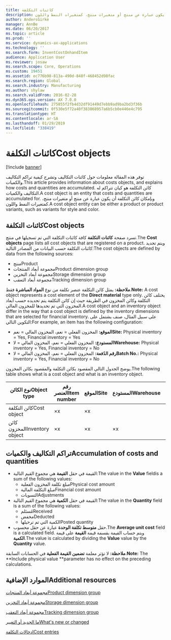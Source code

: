 ```yaml
---
title: كائنات التكلفة
description: توفر هذه المقالة معلومات حول كائنات التكاليف وتشرح كيفية تراكم التكاليف والكميات. كائن التكلفة هو كيان تتراكم له التكاليف والكميات. وبإمكان كائن التكلفة أن يكون عبارة عن منتج أو متغيرات منتج، كمتغيرات النمط واللون.
author: AndersGirke
manager: AnnBe
ms.date: 06/20/2017
ms.topic: article
ms.prod: ''
ms.service: dynamics-ax-applications
ms.technology: ''
ms.search.form: InventCostOnhandItem
audience: Application User
ms.reviewer: josaw
ms.search.scope: Core, Operations
ms.custom: 19451
ms.assetid: ec776b98-813a-490d-848f-468452d98fac
ms.search.region: Global
ms.search.industry: Manufacturing
ms.author: shylaw
ms.search.validFrom: 2016-02-28
ms.dyn365.ops.version: AX 7.0.0
ms.openlocfilehash: 275855f2fb4d32df91449d7ebb9ad9ba2bd3f36b
ms.sourcegitcommit: 0f530e5f72a40f383868957a6b5cb0e446e4c795
ms.translationtype: HT
ms.contentlocale: ar-SA
ms.lasthandoff: 01/29/2019
ms.locfileid: "338419"
---
```

# <a name="cost-objects"></a><span data-ttu-id="ac00e-105">كائنات التكلفة</span><span class="sxs-lookup"><span data-stu-id="ac00e-105">Cost objects</span></span>

[!include [banner](../includes/banner.md)]

<span data-ttu-id="ac00e-106">توفر هذه المقالة معلومات حول كائنات التكاليف وتشرح كيفية تراكم التكاليف والكميات.</span><span class="sxs-lookup"><span data-stu-id="ac00e-106">This article provides information about costs objects, and explains how costs and quantities are accumulated.</span></span> <span data-ttu-id="ac00e-107">كائن التكلفة هو كيان تتراكم له التكاليف والكميات.</span><span class="sxs-lookup"><span data-stu-id="ac00e-107">A cost object is an entity that costs and quantities are accumulated for.</span></span> <span data-ttu-id="ac00e-108">وبإمكان كائن التكلفة أن يكون عبارة عن منتج أو متغيرات منتج، كمتغيرات النمط واللون.</span><span class="sxs-lookup"><span data-stu-id="ac00e-108">A cost object entity can be either a product or product variants, such as variants for style and color.</span></span>  

## <a name="cost-objects"></a><span data-ttu-id="ac00e-109">كائنات التكلفة</span><span class="sxs-lookup"><span data-stu-id="ac00e-109">Cost objects</span></span>

<span data-ttu-id="ac00e-110">تسرد صفحة **كائنات التكلفة** كافة كائنات التكلفة التي تم تسجيلها في منتج.</span><span class="sxs-lookup"><span data-stu-id="ac00e-110">The **Cost objects** page lists all cost objects that are registered on a product.</span></span> <span data-ttu-id="ac00e-111">ويتم تحديد كائنات التكلفة حسب البيانات من المصادر التالية:</span><span class="sxs-lookup"><span data-stu-id="ac00e-111">The cost objects are defined by data from the following sources:</span></span>

-   <span data-ttu-id="ac00e-112">منتج</span><span class="sxs-lookup"><span data-stu-id="ac00e-112">Product</span></span>
-   <span data-ttu-id="ac00e-113">مجموعة أبعاد المنتجات</span><span class="sxs-lookup"><span data-stu-id="ac00e-113">Product dimension group</span></span>
-   <span data-ttu-id="ac00e-114">مجموعة أبعاد التخزين</span><span class="sxs-lookup"><span data-stu-id="ac00e-114">Storage dimension group</span></span>
-   <span data-ttu-id="ac00e-115">مجموعة أبعاد التعقب</span><span class="sxs-lookup"><span data-stu-id="ac00e-115">Tracking dimension group</span></span>

<span data-ttu-id="ac00e-116">**ملاحظة:** يمثل كائن التكلفة عنصر تكلفة من نوع **المواد المباشرة** فقط.</span><span class="sxs-lookup"><span data-stu-id="ac00e-116">**Note:** A cost object represents a cost element of the **Direct material** type only.</span></span> <span data-ttu-id="ac00e-117">يختلف كائن التكلفة وكائن المخزون في الطريقة حيث إن كائن التكلفة يتم تحديده حسب أبعاد المخزون التي تم تحديدها للمخزون المالي.</span><span class="sxs-lookup"><span data-stu-id="ac00e-117">A cost object and an inventory object differ in the way that a cost object is defined by the inventory dimensions that are selected for financial inventory.</span></span> <span data-ttu-id="ac00e-118">على سبيل المثال، صنف يشتمل على التكوين التالي:</span><span class="sxs-lookup"><span data-stu-id="ac00e-118">For example, an item has the following configuration:</span></span>

-   <span data-ttu-id="ac00e-119">**الموقع:** المخزون الفعلي = نعم، المخزون المالي = نعم</span><span class="sxs-lookup"><span data-stu-id="ac00e-119">**Site:** Physical inventory = Yes, Financial inventory = Yes</span></span>
-   <span data-ttu-id="ac00e-120">**المستودع:** المخزون الفعلي = نعم، المخزون المالي = لا</span><span class="sxs-lookup"><span data-stu-id="ac00e-120">**Warehouse:** Physical inventory = Yes, Financial inventory = No</span></span>
-   <span data-ttu-id="ac00e-121">**رقم الدُفعة:** المخزون الفعلي = نعم، المخزون المالي = لا</span><span class="sxs-lookup"><span data-stu-id="ac00e-121">**Batch No.:** Physical inventory = Yes, Financial inventory = No</span></span>

<span data-ttu-id="ac00e-122">يوضح الجدول التالي المقصود بكائن التكلفة والمقصود بكائن المخزون.</span><span class="sxs-lookup"><span data-stu-id="ac00e-122">The following table shows what is a cost object and what is an inventory object.</span></span>

| <span data-ttu-id="ac00e-123">نوع الكائن</span><span class="sxs-lookup"><span data-stu-id="ac00e-123">Object type</span></span>      | <span data-ttu-id="ac00e-124">رقم العنصر</span><span class="sxs-lookup"><span data-stu-id="ac00e-124">Item number</span></span> | <span data-ttu-id="ac00e-125">الموقع</span><span class="sxs-lookup"><span data-stu-id="ac00e-125">Site</span></span> | <span data-ttu-id="ac00e-126">المستودع</span><span class="sxs-lookup"><span data-stu-id="ac00e-126">Warehouse</span></span> | <span data-ttu-id="ac00e-127">رقم الدُفعة</span><span class="sxs-lookup"><span data-stu-id="ac00e-127">Batch No.</span></span> |
|------------------|-------------|------|-----------|-----------|
| <span data-ttu-id="ac00e-128">كائن التكلفة</span><span class="sxs-lookup"><span data-stu-id="ac00e-128">Cost object</span></span>      | <span data-ttu-id="ac00e-129">×</span><span class="sxs-lookup"><span data-stu-id="ac00e-129">x</span></span>           | <span data-ttu-id="ac00e-130">×</span><span class="sxs-lookup"><span data-stu-id="ac00e-130">x</span></span>    |           |           |
| <span data-ttu-id="ac00e-131">كائن المخزون</span><span class="sxs-lookup"><span data-stu-id="ac00e-131">Inventory object</span></span> | <span data-ttu-id="ac00e-132">×</span><span class="sxs-lookup"><span data-stu-id="ac00e-132">x</span></span>           | <span data-ttu-id="ac00e-133">×</span><span class="sxs-lookup"><span data-stu-id="ac00e-133">x</span></span>    |  <span data-ttu-id="ac00e-134">×</span><span class="sxs-lookup"><span data-stu-id="ac00e-134">x</span></span>        | <span data-ttu-id="ac00e-135">×</span><span class="sxs-lookup"><span data-stu-id="ac00e-135">x</span></span>         |

## <a name="accumulation-of-costs-and-quantities"></a><span data-ttu-id="ac00e-136">تراكم التكاليف والكميات</span><span class="sxs-lookup"><span data-stu-id="ac00e-136">Accumulation of costs and quantities</span></span>
-   <span data-ttu-id="ac00e-137">القيمة في حقل **القيمة** هي مجموع القيم التالية:</span><span class="sxs-lookup"><span data-stu-id="ac00e-137">The value in the **Value** fieldis a sum of the following values:</span></span>
    -   <span data-ttu-id="ac00e-138">مبلغ تكلفة المخزون الفعلية</span><span class="sxs-lookup"><span data-stu-id="ac00e-138">Physical cost amount</span></span>
    -   <span data-ttu-id="ac00e-139">مبلغ التكلفة المالية</span><span class="sxs-lookup"><span data-stu-id="ac00e-139">Financial cost amount</span></span>
    -   <span data-ttu-id="ac00e-140">التسويات</span><span class="sxs-lookup"><span data-stu-id="ac00e-140">Adjustments</span></span>
-   <span data-ttu-id="ac00e-141">القيمة في حقل **الكمية** هي مجموع القيم التالية:</span><span class="sxs-lookup"><span data-stu-id="ac00e-141">The value in the **Quantity** field is a sum of the following values:</span></span>
    -   <span data-ttu-id="ac00e-142">مُستَلم</span><span class="sxs-lookup"><span data-stu-id="ac00e-142">Received</span></span>
    -   <span data-ttu-id="ac00e-143">مخفض</span><span class="sxs-lookup"><span data-stu-id="ac00e-143">Deducted</span></span>
    -   <span data-ttu-id="ac00e-144">الكمية التي تم ترحيلها</span><span class="sxs-lookup"><span data-stu-id="ac00e-144">Posted quantity</span></span>
-   <span data-ttu-id="ac00e-145">حقل **متوسط تكلفة الوحدة** عبارة عن حقل محسوب.</span><span class="sxs-lookup"><span data-stu-id="ac00e-145">The **Average unit cost** field is a calculated field.</span></span> <span data-ttu-id="ac00e-146">ويتم حساب القيمة بقسمة قيمة **القيمة** على قيمة **الكمية**.</span><span class="sxs-lookup"><span data-stu-id="ac00e-146">The value is calculated by dividing the **Value** value by the **Quantity** value.</span></span>

<span data-ttu-id="ac00e-147">**ملاحظة:** لا تؤثر معلمة **تضمين القيمة الفعلية** في الحسابات السابقة.</span><span class="sxs-lookup"><span data-stu-id="ac00e-147">**Note:** The \*\*Include physical value \*\*parameter has no effect on the preceding calculations.</span></span>

<a name="additional-resources"></a><span data-ttu-id="ac00e-148">الموارد الإضافية</span><span class="sxs-lookup"><span data-stu-id="ac00e-148">Additional resources</span></span>
--------

[<span data-ttu-id="ac00e-149">مجموعة أبعاد المنتجات</span><span class="sxs-lookup"><span data-stu-id="ac00e-149">Product dimension group</span></span>](https://technet.microsoft.com/en-us/library/aa499382.aspx)

[<span data-ttu-id="ac00e-150">مجموعة أبعاد التخزين</span><span class="sxs-lookup"><span data-stu-id="ac00e-150">Storage dimension group</span></span>](https://technet.microsoft.com/en-us/library/hh209317.aspx)

[<span data-ttu-id="ac00e-151">مجموعة أبعاد التعقب</span><span class="sxs-lookup"><span data-stu-id="ac00e-151">Tracking dimension group</span></span>](https://technet.microsoft.com/en-us/library/hh209465.aspx)

[<span data-ttu-id="ac00e-152">ما الجديد أو التغيير</span><span class="sxs-lookup"><span data-stu-id="ac00e-152">What's new or changed</span></span>](../../fin-and-ops/get-started/whats-new-changed.md)

[<span data-ttu-id="ac00e-153">إدخالات التكلفة</span><span class="sxs-lookup"><span data-stu-id="ac00e-153">Cost entries</span></span>](cost-entries.md)



